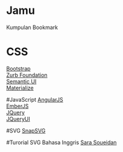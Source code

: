 # Jamu
Kumpulan Bookmark 

# CSS
<a href="http://getbootstrap.com/">Bootstrap</a>
<br>
<a href="http://foundation.zurb.com/">Zurb Foundation</a> 
<br>
<a href="http://semantic-ui.com/">Semantic UI</a>
<br>
<a href="http://materializecss.com/">Materialize</a>
<br>

#JavaScript
<a href="https://angularjs.org/">AngularJS</a>
<br>
<a href="http://emberjs.com/">EmberJS</a>
<br>
<a href="https://jquery.com/">JQuery</a>
<br>
<a href="https://jqueryui.com/">JQueryUI</a>
<br>

#SVG
<a href="http://snapsvg.io/">SnapSVG</a>

#Turorial SVG Bahasa Inggris
<a href="http://sarasoueidan.com/">Sara Soueidan</a>
